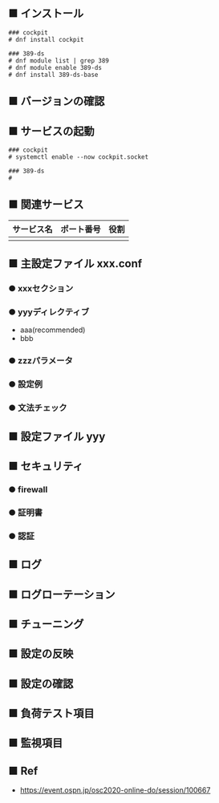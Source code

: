 ## ■ インストール
```
### cockpit
# dnf install cockpit

### 389-ds
# dnf module list | grep 389
# dnf module enable 389-ds
# dnf install 389-ds-base
```
## ■ バージョンの確認
## ■ サービスの起動
```
### cockpit
# systemctl enable --now cockpit.socket

### 389-ds
#
```
## ■ 関連サービス
|サービス名|ポート番号|役割|
|:---|:---|:---|
||||

## ■ 主設定ファイル xxx.conf
### ● xxxセクション
### ● yyyディレクティブ
- aaa(recommended)
- bbb
### ● zzzパラメータ
### ● 設定例
### ● 文法チェック
## ■ 設定ファイル yyy
## ■ セキュリティ
### ● firewall
### ● 証明書
### ● 認証
## ■ ログ
## ■ ログローテーション
## ■ チューニング
## ■ 設定の反映
## ■ 設定の確認
## ■ 負荷テスト項目
## ■ 監視項目
## ■ Ref
- https://event.ospn.jp/osc2020-online-do/session/100667
